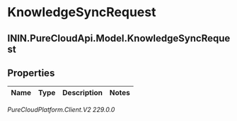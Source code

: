 # KnowledgeSyncRequest

## ININ.PureCloudApi.Model.KnowledgeSyncRequest

## Properties

|Name | Type | Description | Notes|
|------------ | ------------- | ------------- | -------------|



_PureCloudPlatform.Client.V2 229.0.0_
